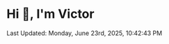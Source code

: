 <h1>Hi 👋, I'm Victor </h1>

<!--RECENT_ACTIVITY:start-->
<!--RECENT_ACTIVITY:end-->

<!--RECENT_ACTIVITY:last_update-->
Last Updated: Monday, June 23rd, 2025, 10:42:43 PM
<!--RECENT_ACTIVITY:last_update_end-->

